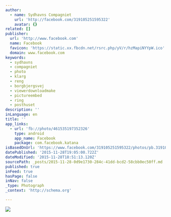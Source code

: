 ```yaml
---
author:
  - name: Sydhavns Compagniet
    url: 'http://facebook.com/319105251595322'
    avatar: {}
related: []
publisher:
  url: 'http://www.facebook.com'
  name: Facebook
  favicon: 'https://static.xx.fbcdn.net/rsrc.php/yV/r/hzMapiNYYpW.ico'
  domain: www.facebook.com
keywords:
  - sydhavns
  - compagniet
  - photo
  - klarg
  - reng
  - borgbjergsvej
  - viewerdownloadmake
  - pictureembed
  - ring
  - posthuset
description: ''
inLanguage: en
title: ''
app_links:
  - url: 'fb://photo/461535197352326'
    type: android
    app_name: Facebook
    package: com.facebook.katana
isBasedOnUrl: 'https://www.facebook.com/319105251595322/photos/pb.319105251595322.-2207520000.1448736543./461535197352326/?type=3&src=https%3A%2F%2Fscontent-arn2-1.xx.fbcdn.net%2Fhphotos-xap1%2Ft31.0-8%2F10472260_461535197352326_9147132642887017940_o.jpg&smallsrc=https%3A%2F%2Fscontent-arn2-1.xx.fbcdn.net%2Fhphotos-xap1%2Fv%2Ft1.0-9%2F12243035_461535197352326_9147132642887017940_n.jpg%3Foh%3D7070188e8f4a2190a2706d81c797c2b7%26oe%3D56AC30CC&size=2048%2C1360&fbid=461535197352326'
datePublished: '2015-11-28T19:05:00.722Z'
dateModified: '2015-11-28T18:51:13.120Z'
sourcePath: _posts/2015-11-28-0d9e1730-284c-41dd-bcd2-58cbb0ec50ff.md
published: true
inFeed: true
hasPage: false
inNav: false
_type: Photograph
_context: 'http://schema.org'

---
```

![](https://scontent.xx.fbcdn.net/hphotos-xap1/t31.0-8/s720x720/10472260_461535197352326_9147132642887017940_o.jpg)